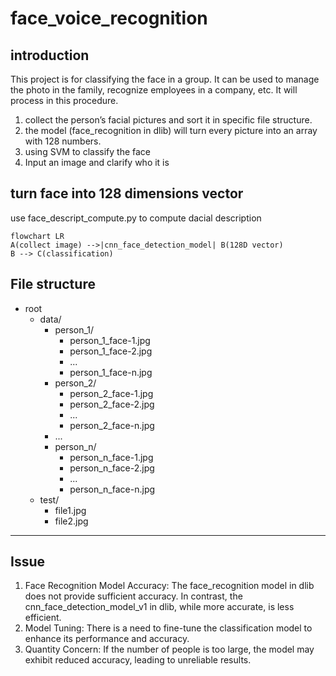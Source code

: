 # face_voice_recognition
## introduction
This project is for classifying the face in a group. It can be used to manage the photo in 
the family, recognize employees in a company, etc. It will process in this procedure.
1. collect the person’s facial pictures and sort it in specific file structure.
2. the model (face_recognition in dlib) will turn every picture into an array with 128 
numbers. 
3. using SVM to classify the face
4. Input an image and clarify who it is

## turn face into 128 dimensions vector
use face_descript_compute.py to compute dacial description
```mermaid
flowchart LR
A(collect image) -->|cnn_face_detection_model| B(128D vector)
B --> C(classification)
```

## File structure  
- root
  - data/
    - person_1/
      - person_1_face-1.jpg
      - person_1_face-2.jpg
      - ...
      - person_1_face-n.jpg
    - person_2/
      - person_2_face-1.jpg
      - person_2_face-2.jpg
      - ...
      - person_2_face-n.jpg
    - ...
    - person_n/
      - person_n_face-1.jpg
      - person_n_face-2.jpg
      - ...
      - person_n_face-n.jpg
  - test/
    - file1.jpg
    - file2.jpg
---------------------------
## Issue
1. Face Recognition Model Accuracy:
The face_recognition model in dlib does not provide sufficient accuracy. In contrast, the cnn_face_detection_model_v1 in dlib, while more accurate, is less efficient.
2. Model Tuning:
There is a need to fine-tune the classification model to enhance its performance and accuracy.
3. Quantity Concern:
If the number of people is too large, the model may exhibit reduced accuracy, leading to unreliable results.
